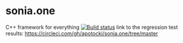 # sonia.one
C++ framework for everything
[![Build status](https://circleci.com/gh/apotocki/sonia.one/tree/master.svg?style=svg)](<https://app.circleci.com/pipelines/github/apotocki/sonia.one?branch=master>)
link to the regression test results: https://circleci.com/gh/apotocki/sonia.one/tree/master
